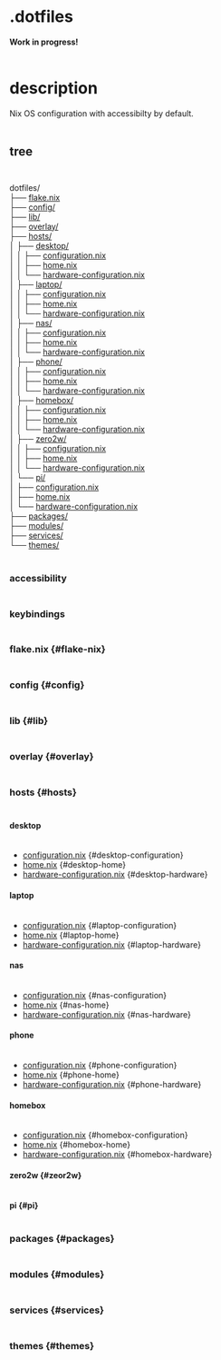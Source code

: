 # **.dotfiles** <br>
**Work in progress!** <br><br>

# description <br>
Nix OS configuration with accessibilty by default. <br><br>


## **tree** <br><br>

dotfiles/ <br>
├── [flake.nix](#flake-nix) <br>
├── [config/](#config) <br>
├── [lib/](#lib) <br>
├── [overlay/](#overlay ) <br>
├── [hosts/](#hosts) <br>
│   ├── [desktop/](#desktop) <br>
│   │   ├── [configuration.nix](#desktop-configuration) <br>
│   │   ├── [home.nix](#desktop-home) <br>
│   │   └── [hardware-configuration.nix](#desktop-hardware) <br>
│   ├── [laptop/](#laptop) <br>
│   │   ├── [configuration.nix](#laptop-configuration) <br>
│   │   ├── [home.nix](#laptop-home) <br>
│   │   └── [hardware-configuration.nix](#laptop-hardware) <br>
│   ├── [nas/](#nas) <br>
│   │   ├── [configuration.nix](#nas-configuration) <br>
│   │   ├── [home.nix](#nas-home) <br>
│   │   └── [hardware-configuration.nix](#nas-hardware) <br>
│   ├── [phone/](#phone) <br>
│   │   ├── [configuration.nix](#phone-configuration) <br>
│   │   ├── [home.nix](#phone-home) <br>
│   │   └── [hardware-configuration.nix](#phone-hardware) <br>
│   ├── [homebox/](#homebox) <br>
│   │   ├── [configuration.nix](#homebox-configuration) <br>
│   │   ├── [home.nix](#homebox-home) <br>
│   │   └── [hardware-configuration.nix](#homebox-hardware) <br>
│   ├── [zero2w/](#zero2w) <br>
│   │   ├── [configuration.nix](#zero2w-configuration) <br>
│   │   ├── [home.nix](#zero2w-home) <br>
│   │   └── [hardware-configuration.nix](#zero2w-hardware) <br>
│   └── [pi/](#pi) <br>
│       ├── [configuration.nix](#pi-configuration) <br>
│       ├── [home.nix](#pi-home) <br>
│       └── [hardware-configuration.nix](#pi-hardware) <br>
├── [packages/](#packages) <br>
├── [modules/](#modules) <br>
├── [services/](#services) <br>
└── [themes/](#themes) <br> <br>

### accessibility <br><br>

### keybindings <br><br>

### flake.nix {#flake-nix}<br><br>

### config {#config}<br><br>

### lib {#lib}<br><br>

### overlay {#overlay}<br><br>

### hosts {#hosts}<br><br>

#### desktop<br><br>

- [configuration.nix](#desktop-configuration) {#desktop-configuration}<br>
- [home.nix](#desktop-home) {#desktop-home}<br>
- [hardware-configuration.nix](#desktop-hardware) {#desktop-hardware}<br>

#### laptop<br><br>

- [configuration.nix](#laptop-configuration) {#laptop-configuration}<br>
- [home.nix](#laptop-home) {#laptop-home}<br>
- [hardware-configuration.nix](#laptop-hardware) {#laptop-hardware}<br>

#### nas<br><br>

- [configuration.nix](#nas-configuration) {#nas-configuration}<br>
- [home.nix](#nas-home) {#nas-home}<br>
- [hardware-configuration.nix](#nas-hardware) {#nas-hardware}<br>

#### phone<br><br>

- [configuration.nix](#phone-configuration) {#phone-configuration}<br>
- [home.nix](#phone-home) {#phone-home}<br>
- [hardware-configuration.nix](#phone-hardware) {#phone-hardware}<br>

#### homebox<br><br>

- [configuration.nix](#homebox-configuration) {#homebox-configuration}<br>
- [home.nix](#homebox-home) {#homebox-home}<br>
- [hardware-configuration.nix](#homebox-hardware) {#homebox-hardware}<br>

#### zero2w {#zeor2w}<br><br>

#### pi {#pi}<br><br>

### packages {#packages}<br><br>

### modules {#modules}<br><br>

### services {#services}<br><br>

### themes {#themes}<br><br><br>
